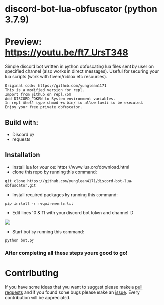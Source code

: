 # discord-bot-lua-obfuscator (python 3.7.9)

# Preview: https://youtu.be/ft7_UrsT348

Simple discord bot written in python obfuscating lua files sent by user on specified channel (also works in direct messages). 
Useful for securing your lua scripts (work with fivem/roblox etc resources).

```
Original code: https://github.com/yunglean4171
This is a modified version for repl.
Import from github on repl.com
Add DISCORD_TOKEN to System environment variables.
In repl Shell type chmod +x bin/ to allow luvit to be executed.
Enjoy your free private obfuscator.
```

## Build with:
- Discord.py 
- requests

## Installation
- Install lua for your os: https://www.lua.org/download.html
- clone this repo by running this command: 
```
git clone https://github.com/yunglean4171/discord-bot-lua-obfuscator.git
```
- Install required packages by running this command:
```
pip install -r requirements.txt
```
- Edit lines 10 & 11 with your discord bot token and channel ID

![](https://i.imgur.com/rmBojkN.png)
- Start bot by running this command:
```
python bot.py
```

### After completing all these steps youre good to go!

# Contributing
If you have some ideas that you want to suggest please make a [pull requests](https://github.com/yunglean4171/discord-bot-lua-obfuscator/pulls) and if you found some bugs please make an [issue](https://github.com/yunglean4171/discord-bot-lua-obfuscator/issues). Every contribution will be appreciated.
